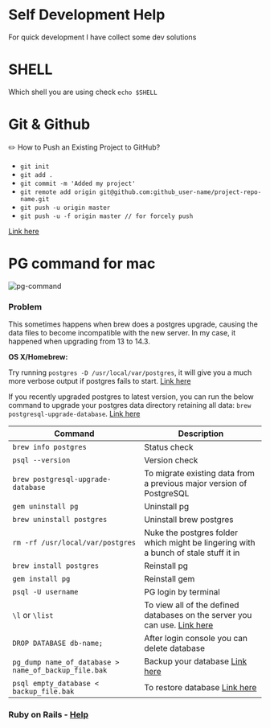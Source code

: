 # Self Development Help
For quick development I have collect some dev solutions

# SHELL
Which shell you are using check `echo $SHELL`

# Git & Github

✏️ How to Push an Existing Project to GitHub?

- `git init`
- `git add .`
- `git commit -m 'Added my project'`
- `git remote add origin git@github.com:github_user-name/project-repo-name.git`
- `git push -u origin master`
- `git push -u -f origin master // for forcely push`

[Link here](https://www.digitalocean.com/community/tutorials/how-to-push-an-existing-project-to-github)

# PG command for mac
![pg-command](https://user-images.githubusercontent.com/18096618/169646141-00b5c7b4-6b4b-497a-be20-fa4a33f82e24.jpg)

### Problem
This sometimes happens when brew does a postgres upgrade, causing the data files to become incompatible with the new server.
In my case, it happened when upgrading from 13 to 14.3.

**OS X/Homebrew:**

Try running `postgres -D /usr/local/var/postgres`, it will give you a much more verbose output if postgres fails to start. [Link here](https://stackoverflow.com/questions/13410686/postgres-could-not-connect-to-server)

If you recently upgraded postgres to latest version, you can run the below command to upgrade your postgres data directory retaining all data: `brew postgresql-upgrade-database`. [Link here](https://stackoverflow.com/questions/17822974/postgres-fatal-database-files-are-incompatible-with-server)

| Command | Description |
| ------ | ------ |
| `brew info postgres` | Status check |
| `psql --version` | Version check |
| `brew postgresql-upgrade-database` | To migrate existing data from a previous major version of PostgreSQL |
| `gem uninstall pg` | Uninstall pg |
| `brew uninstall postgres` | Uninstall brew postgres |
| `rm -rf /usr/local/var/postgres` | Nuke the postgres folder which might be lingering with a bunch of stale stuff it in |
| `brew install postgres` | Reinstall pg |
| `gem install pg` | Reinstall gem |
| `psql -U username` | PG login by terminal |
| `\l` or `\list` | To view all of the defined databases on the server you can use. [Link here](https://chartio.com/resources/tutorials/how-to-list-databases-and-tables-in-postgresql-using-psql/) |
| `DROP DATABASE db-name;` | After login console you can delete database|
| `pg_dump name_of_database > name_of_backup_file.bak` | Backup your database [Link here](https://stackoverflow.com/questions/43018658/how-to-delete-postgresql-database-on-linux)|
| `psql empty_database < backup_file.bak` | To restore database [Link here](https://stackoverflow.com/questions/43018658/how-to-delete-postgresql-database-on-linux)|

### Ruby on Rails - [Help](https://github.com/plabon-asad/study-with-ror)
